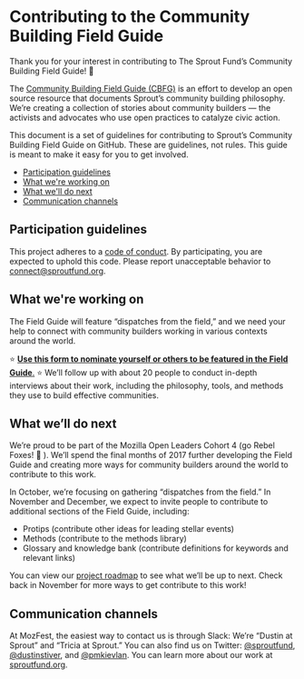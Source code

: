 # Contributing to the Community Building Field Guide

Thank you for your interest in contributing to The Sprout Fund’s Community Building Field Guide! :tada: 

The [Community Building Field Guide (CBFG)](1) is an effort to develop an open source resource that documents Sprout’s community building philosophy. We’re creating a collection of stories about community builders — the activists and advocates who use open practices to catalyze civic action.

This document is a set of guidelines for contributing to Sprout’s Community Building Field Guide on GitHub. These are guidelines, not rules. This guide is meant to make it easy for you to get involved.

* [Participation guidelines](#participation-guidelines)
* [What we're working on](#what-were-working-on)
* [What we'll do next](#what-well-do-next)
* [Communication channels](#communication-channels)

## Participation guidelines

This project adheres to a [code of conduct](CODE_OF_CONDUCT.md). By participating, you are expected to uphold this code. Please report unacceptable behavior to connect@sproutfund.org.

## What we're working on

The Field Guide will feature “dispatches from the field,” and we need your help to connect with community builders working in various contexts around the world. 

⭐️  [**Use this form to nominate yourself or others to be featured in the Field Guide**.](http://sproutfund.org/dispatch) ⭐️  We’ll follow up with about 20 people to conduct in-depth interviews about their work, including the philosophy, tools, and methods they use to build effective communities. 

## What we’ll do next

We’re proud to be part of the Mozilla Open Leaders Cohort 4 (go Rebel Foxes! 🦊 ). We’ll spend the final months of 2017 further developing the Field Guide and creating more ways for community builders around the world to contribute to this work. 

In October, we’re focusing on gathering “dispatches from the field.” In November and December, we expect to invite people to contribute to additional sections of the Field Guide, including: 
* Protips (contribute other ideas for leading stellar events)
* Methods (contribute to the methods library) 
* Glossary and knowledge bank (contribute definitions for keywords and relevant links)

You can view our [project roadmap](ROADMAP.md) to see what we’ll be up to next. Check back in November for more ways to get contribute to this work!

## Communication channels

At MozFest, the easiest way to contact us is through Slack: We’re “Dustin at Sprout” and “Tricia at Sprout.” You can also find us on Twitter: [@sproutfund](http://twitter.com/sproutfund), [@dustinstiver](http://twitter.com/dustinstiver), and [@pmkievlan](http://twitter.com/pmkievlan). You can learn more about our work at [sproutfund.org](http://sproutfund.org).
